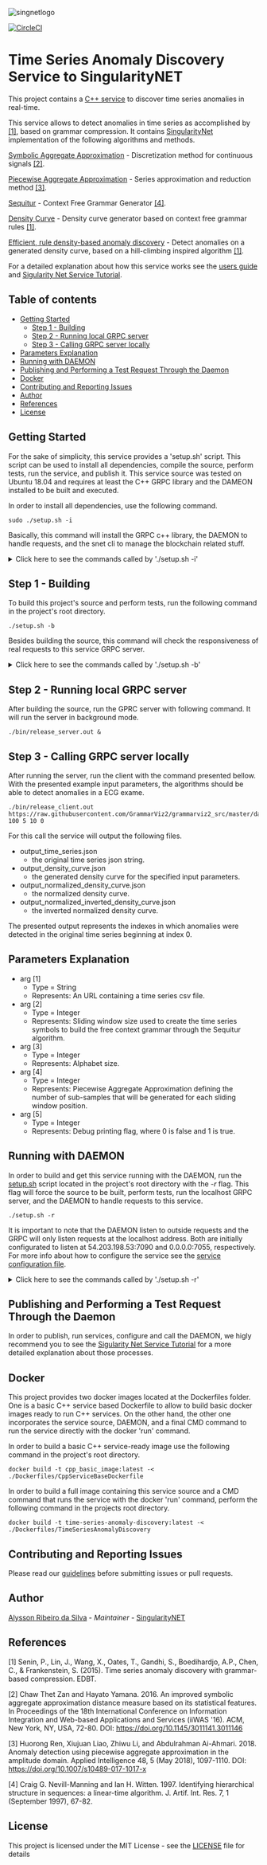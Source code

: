 ![singnetlogo](docs/assets/singnet-logo.jpg 'SingularityNET')

[author-home]: http://alysson.thegeneralsolution.com
[singularitynet-home]: https://www.singularitynet.io
[contribution-guidelines]: https://github.com/singnet/wiki/blob/master/guidelines/CONTRIBUTING.md
[cpp-tutorial]: https://github.com/singnet/wiki/tree/master/tutorials/howToWriteCPPService
[setup-script]: https://github.com/singnet/time-series-anomaly-discovery/blob/master/setup.sh
[service_confi_file]: https://github.com/singnet/time-series-anomaly-discovery/blob/master/service_conf
[users_guide]: https://github.com/singnet/time-series-anomaly-discovery/blob/master/docs/usersguide.md

[singnet_service_tutorial]:https://dev.singularitynet.io/tutorials/publish/

[![CircleCI](https://circleci.com/gh/singnet/time-series-anomaly-discovery.svg?style=svg)](https://circleci.com/gh/singnet/time-series-anomaly-discovery)

# Time Series Anomaly Discovery Service to SingularityNET

This project contains a [C++ service][cpp-tutorial] to discover time series anomalies in real-time.

This service allows to detect anomalies in time series as accomplished by [[1]](#anomalies_detection_general), based on grammar compression. It contains [SingularityNet][singularitynet-home] implementation of the following algorithms and methods.

[Symbolic Aggregate Approximation](#sax) - Discretization method for continuous signals [[2]](#sax).

[Piecewise Aggregate Approximation](#paa) - Series approximation and reduction method [[3]](#paa).

[Sequitur](#sequitur) - Context Free Grammar Generator [[4]](#sequitur).

[Density Curve](#anomalies_detection_general) - Density curve generator based on context free grammar rules [[1]](#anomalies_detection_general).

[Efficient, rule density-based anomaly discovery](#anomalies_detection_general) - Detect anomalies on a generated density curve, based on a hill-climbing inspired algorithm [[1]](#anomalies_detection_general).

For a detailed explanation about how this service works see the [users guide][users_guide] and [Sigularity Net Service Tutorial][singnet_service_tutorial].

## Table of contents

<!--ts-->
   * [Getting Started](#getting-started)
      * [Step 1 - Building](#step-1-building)
      * [Step 2 - Running local GRPC server](#step-2-running-local-grpc-server)
      * [Step 3 - Calling GRPC server locally](#step-3-Calling-grpc-server-locally)
   * [Parameters Explanation](#parameters-explanation)
   * [Running with DAEMON](#running-with-daemon)
   * [Publishing and Performing a Test Request Through the Daemon](#publishing-and-performing-a-test-request-through-the-daemon)
   * [Docker](#docker)
   * [Contributing and Reporting Issues](#contributing-and-reporting-issues)
   * [Author](#author)
   * [References](#references)
   * [License](#license)
<!--te-->

## Getting Started

For the sake of simplicity, this service provides a 'setup.sh' script. This script can be used to install all dependencies, compile the source, perform tests, run the service, and publish it. This service source was tested on Ubuntu 18.04 and requires at least the C++ GRPC library and the DAMEON installed to be built and executed. 

In order to install all dependencies, use the following command.

```
sudo ./setup.sh -i
```

Basically, this command will install the GRPC c++ library, the DAEMON to handle requests, and the snet cli to manage the blockchain related stuff.

<details><summary>Click here to see the commands called by './setup.sh -i'</summary><p>
    
```
    apt-get update;\
    apt-get install -y libcurl4-gnutls-dev cxxtest nlohmann-json-dev build-essential autoconf libtool pkg-config \
                       libgflags-dev libgtest-dev clang libc++-dev git curl nano \
                       wget libudev-dev libusb-1.0-0-dev nodejs npm python3 python3-pip libboost-all-dev;\

    # try upgrade pip
    pip install --upgrade pip; \

    # install GRPC
    cd /;\
    git clone -b $(curl -L https://grpc.io/release) https://github.com/grpc/grpc; \
    cd grpc; \
    git submodule update --init; \
    make; \
    make install; \
    cd third_party/protobuf; \
    make install; \
    cd /;\

    # install daemon
    mkdir snet-daemon; \
    cd snet-daemon; \
    wget -q https://github.com/singnet/snet-daemon/releases/download/v0.1.6/snet-daemon-v0.1.6-linux-amd64.tar.gz; \
    tar -xvf snet-daemon-v0.1.6-linux-amd64.tar.gz; \
    mv ./snet-daemon-v0.1.6-linux-amd64/snetd /usr/bin/snetd; \
    cd ..; \
    rm -rf snet-daemon; \

    # install cli
    cd /opt; \
    git clone https://github.com/singnet/snet-cli; \
    cd snet-cli; \
    ./scripts/blockchain install; \
    pip3 install -e .; \
```
</p></details>

## Step 1 - Building

To build this project's source and perform tests, run the following command in the project's root directory.


```
./setup.sh -b
```

Besides building the source, this command will check the responsiveness of real requests to this service GRPC server.

<details><summary>Click here to see the commands called by './setup.sh -b'</summary><p>
    
```
    # build source
    make clean; make

    echo "Running unit tests..."
    ./bin/release_cxxUnitTestsRunner.out

    echo "Running integration tests..."
    ./bin/release_integrationTests.out
```
</p></details>

## Step 2 - Running local GRPC server

After building the source, run the GPRC server with following command. It will run the server in background mode. 

```
./bin/release_server.out &
```

## Step 3 - Calling GRPC server locally

After running the server, run the client with the command presented bellow. With the presented example input parameters, the algorithms should be able to detect anomalies in a ECG exame.

```
./bin/release_client.out https://raw.githubusercontent.com/GrammarViz2/grammarviz2_src/master/data/ecg0606_1.csv 100 5 10 0
```

For this call the service will output the following files.

* output_time_series.json
   * the original time series json string.
* output_density_curve.json
   * the generated density curve for the specified input parameters.
* output_normalized_density_curve.json
   * the normalized density curve.
* output_normalized_inverted_density_curve.json
   * the inverted normalized density curve.

The presented output represents the indexes in which anomalies were detected in the original time series beginning at index 0.

## Parameters Explanation

* arg [1]
   * Type = String
   * Represents: An URL containing a time series csv file.
* arg [2]
   * Type = Integer
   * Represents: Sliding window size used to create the time series symbols to build the free context grammar through the Sequitur algorithm.
* arg [3]
   * Type = Integer
   * Represents: Alphabet size.
* arg [4]
   * Type = Integer
   * Represents: Piecewise Aggregate Approximation defining the number of sub-samples that will be generated for each sliding window position.
* arg [5]
   * Type = Integer
   * Represents: Debug printing flag, where 0 is false and 1 is true.

## Running with DAEMON

In order to build and get this service running with the DAEMON, run the [setup.sh][setup-script] script located in the project's root directory with the *-r* flag. This flag will force the source to be built, perform tests, run the localhost GRPC server, and the DAEMON to handle requests to this service.


```
./setup.sh -r
```

It is important to note that the DAEMON listen to outside requests and the GRPC will only listen requests at the localhost address. Both are initially configurated to listen at 54.203.198.53:7090 and 0.0.0.0:7055, respectively. For more info about how to configure the service see the [service configuration file][service_confi_file].

<details><summary>Click here to see the commands called by './setup.sh -r'</summary><p>
    
```
    # run daemon for kovan
    snetd --config ./snetd_configs/snetd.kovan.json & 

    # run daemon for the ropsten
    snetd --config ./snetd_configs/snetd.ropsten.json & 
    
    # run server
    ./bin/release_server.out
```
</p></details>

## Publishing and Performing a Test Request Through the Daemon

In order to publish, run services, configure and call the DAEMON, we higly recommend you to see the [Sigularity Net Service Tutorial][singnet_service_tutorial] for a more detailed explanation about those processes.

## Docker
This project provides two docker images located at the Dockerfiles folder. One is a basic C++ service based Dockerfile to allow to build basic docker images ready to run C++ services. On the other hand, the other one incorporates the service source, DAEMON, and a final CMD command to run the service directly with the docker 'run' command. 

In order to build a basic C++ service-ready image use the following command in the project's root directory.

```
docker build -t cpp_basic_image:latest -< ./Dockerfiles/CppServiceBaseDockerfile
```

In order to build a full image containing this service source and a CMD command that runs the service with the docker 'run' command, perform the following command in the projects root directory.

```
docker build -t time-series-anomaly-discovery:latest -< ./Dockerfiles/TimeSeriesAnomalyDiscovery
```

## Contributing and Reporting Issues

Please read our [guidelines][contribution-guidelines] before
submitting issues or pull requests. 

## Author

[Alysson Ribeiro da Silva][author-home] - *Maintainer* - [SingularityNET][singularitynet-home]

## References

<a name=anomalies_detection_general>[1]</a> Senin, P., Lin, J., Wang, X., Oates, T., Gandhi, S., Boedihardjo, A.P., Chen, C., & Frankenstein, S. (2015). Time series anomaly     discovery with grammar-based compression. EDBT.

<a name=sax>[2]</a> Chaw Thet Zan and Hayato Yamana. 2016. An improved symbolic aggregate approximation distance measure based on its statistical features. In Proceedings of the 18th International Conference on Information Integration and Web-based Applications and Services (iiWAS '16). ACM, New York, NY, USA, 72-80. DOI: https://doi.org/10.1145/3011141.3011146

<a name=paa>[3]</a> Huorong Ren, Xiujuan Liao, Zhiwu Li, and Abdulrahman Ai-Ahmari. 2018. Anomaly detection using piecewise aggregate approximation in the amplitude domain. Applied Intelligence 48, 5 (May 2018), 1097-1110. DOI: https://doi.org/10.1007/s10489-017-1017-x

<a name=sequitur>[4]</a> Craig G. Nevill-Manning and Ian H. Witten. 1997. Identifying hierarchical structure in sequences: a linear-time algorithm. J. Artif. Int. Res. 7, 1 (September 1997), 67-82.

## License

This project is licensed under the MIT License - see the [LICENSE](LICENSE) file for details
